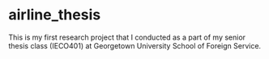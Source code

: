 # airline_thesis

This is my first research project that I conducted as a part of my senior thesis class (IECO401) at Georgetown University School of Foreign Service.
